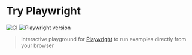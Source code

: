 # Try Playwright

![CI](https://github.com/mxschmitt/try-playwright/workflows/CI/badge.svg)
![Playwright version](https://img.shields.io/github/package-json/dependency-version/mxschmitt/try-playwright/playwright?filename=backend/package.json)

> Interactive playground for [Playwright](https://github.com/microsoft/playwright) to run examples directly from your browser
